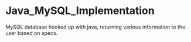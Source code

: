 # Java_MySQL_Implementation
MySQL database hooked up with java, returning various information to the user based on specs.
